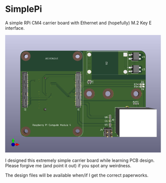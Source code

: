 # SimplePi
A simple RPi CM4 carrier board with Ethernet and (hopefully) M.2 Key E interface.

![3D_Top](./images/3D_Top.png)

I designed this extremely simple carrier board while learning PCB design. Please forgive me (and point it out) if you spot any weirdness.

The design files will be available when/if I get the correct paperworks.

